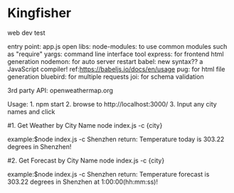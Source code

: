 # Kingfisher
web dev test

entry point: app.js
open libs: node-modules: to use common modules such as "require" 
           yargs: command line interface tool
           express: for frontend html generation
           nodemon: for auto server restart
           babel: new syntax?? a JavaScript compiler!  ref:https://babeljs.io/docs/en/usage
           pug: for html file generation
           bluebird: for multiple requests
           joi: for schema validation
           
3rd party API: openweathermap.org      

Usage:  1. npm start 
        2. browse to http://localhost:3000/
        3. Input any city names and click 


#1. Get Weather by City Name
node index.js -c {city}

example:$node index.js -c Shenzhen
return: Temperature today is 303.22 degrees in
               Shenzhen!


#2. Get Forecast by City Name
node index.js -c {city}

example:$node index.js -c Shenzhen
return: Temperature forecast is 303.22 degrees in
               Shenzhen at 1:00:00(hh:mm:ss)!
